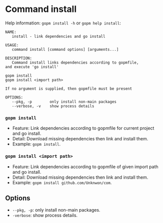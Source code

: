 Command install
====

Help information: `gopm install -h` or `gopm help install`:

	NAME:
	   install - link dependencies and go install
	
	USAGE:
	   command install [command options] [arguments...]
	
	DESCRIPTION:
	   Command install links dependencies according to gopmfile,
	and execute 'go install'
	
	gopm install
	gopm install <import path>
	
	If no argument is supplied, then gopmfile must be present
	
	OPTIONS:
	   --pkg, -p		only install non-main packages
	   --verbose, -v	show process details
   
### `gopm install`

- Feature: Link dependencies according to gopmfile for current project and go install.
- Detail: Download missing dependencies then link and install them.
- Example: `gopm install`.

### `gopm install <import path>`

- Feature: Link dependencies according to gopmfile of given import path and go install.
- Detail: Download missing dependencies then link and install them.
- Example: `gopm install github.com/Unknwon/com`.

## Options

- `--pkg, -p`: only install non-main packages.
- `-verbose`: show process details.